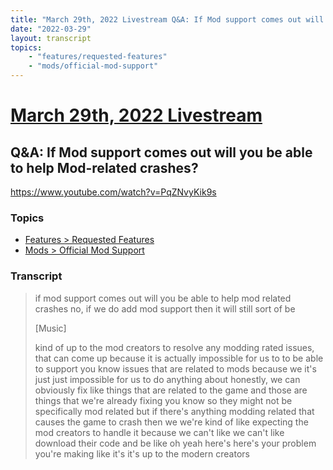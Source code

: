 ```yaml
---
title: "March 29th, 2022 Livestream Q&A: If Mod support comes out will you be able to help Mod-related crashes?"
date: "2022-03-29"
layout: transcript
topics:
    - "features/requested-features"
    - "mods/official-mod-support"
---
```

# [March 29th, 2022 Livestream](../2022-03-29.md)
## Q&A: If Mod support comes out will you be able to help Mod-related crashes?
https://www.youtube.com/watch?v=PqZNvyKik9s

### Topics
* [Features > Requested Features](../topics/features/requested-features.md)
* [Mods > Official Mod Support](../topics/mods/official-mod-support.md)

### Transcript

> if mod support comes out will you be able to help mod related crashes no, if we do add mod support then it will still sort of be
>
> [Music]
>
> kind of up to the mod creators to resolve any modding rated issues, that can come up because it is actually impossible for us to to be able to support you know issues that are related to mods because we it's just just impossible for us to do anything about honestly, we can obviously fix like things that are related to the game and those are things that we're already fixing you know so they might not be specifically mod related but if there's anything modding related that causes the game to crash then we we're kind of like expecting the mod creators to handle it because we can't like we can't like download their code and be like oh yeah here's here's your problem you're making like it's it's up to the modern creators
